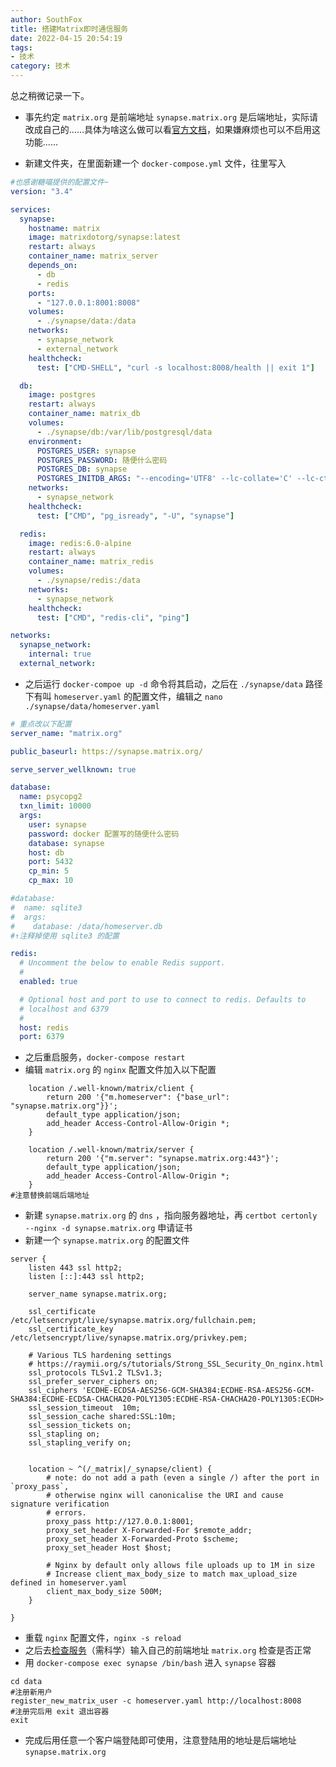 ```yaml
---
author: SouthFox
title: 搭建Matrix即时通信服务
date: 2022-04-15 20:54:19
tags:
- 技术
category: 技术
---
```


总之稍微记录一下。

<!-- more -->

- 事先约定 `matrix.org` 是前端地址 `synapse.matrix.org` 是后端地址，实际请改成自己的……具体为啥这么做可以看[官方文档](https://matrix-org.github.io/synapse/latest/delegate.html)，如果嫌麻烦也可以不启用这功能……

- 新建文件夹，在里面新建一个 `docker-compose.yml` 文件，往里写入

```yaml
#也感谢糖喵提供的配置文件~
version: "3.4"

services:
  synapse:
    hostname: matrix
    image: matrixdotorg/synapse:latest
    restart: always
    container_name: matrix_server   
    depends_on:
      - db
      - redis
    ports:
      - "127.0.0.1:8001:8008"
    volumes:
      - ./synapse/data:/data
    networks:
      - synapse_network
      - external_network
    healthcheck:
      test: ["CMD-SHELL", "curl -s localhost:8008/health || exit 1"]

  db:
    image: postgres
    restart: always
    container_name: matrix_db
    volumes:
      - ./synapse/db:/var/lib/postgresql/data
    environment:
      POSTGRES_USER: synapse
      POSTGRES_PASSWORD: 随便什么密码
      POSTGRES_DB: synapse
      POSTGRES_INITDB_ARGS: "--encoding='UTF8' --lc-collate='C' --lc-ctype='C'"
    networks:
      - synapse_network
    healthcheck:
      test: ["CMD", "pg_isready", "-U", "synapse"]

  redis:
    image: redis:6.0-alpine
    restart: always
    container_name: matrix_redis  
    volumes:
      - ./synapse/redis:/data
    networks:
      - synapse_network
    healthcheck:
      test: ["CMD", "redis-cli", "ping"]

networks:
  synapse_network:
    internal: true
  external_network:
```

- 之后运行 `docker-compoe up -d` 命令将其启动，之后在 `./synapse/data` 路径下有叫 `homeserver.yaml` 的配置文件，编辑之 `nano ./synapse/data/homeserver.yaml`

```yaml
# 重点改以下配置
server_name: "matrix.org"

public_baseurl: https://synapse.matrix.org/

serve_server_wellknown: true

database:
  name: psycopg2
  txn_limit: 10000
  args:
    user: synapse
    password: docker 配置写的随便什么密码
    database: synapse
    host: db
    port: 5432
    cp_min: 5
    cp_max: 10

#database:
#  name: sqlite3
#  args:
#    database: /data/homeserver.db
#↑注释掉使用 sqlite3 的配置

redis:
  # Uncomment the below to enable Redis support.
  #
  enabled: true

  # Optional host and port to use to connect to redis. Defaults to
  # localhost and 6379
  #
  host: redis
  port: 6379
```

- 之后重启服务，`docker-compose restart`
- 编辑 `matrix.org` 的 `nginx` 配置文件加入以下配置

```nginx
    location /.well-known/matrix/client {
        return 200 '{"m.homeserver": {"base_url": "synapse.matrix.org"}}';
        default_type application/json;
        add_header Access-Control-Allow-Origin *;
    }

    location /.well-known/matrix/server {
        return 200 '{"m.server": "synapse.matrix.org:443"}';
        default_type application/json;
        add_header Access-Control-Allow-Origin *;
    }
#注意替换前端后端地址
```

- 新建 `synapse.matrix.org` 的 `dns` ，指向服务器地址，再 `certbot certonly --nginx -d synapse.matrix.org` 申请证书
- 新建一个 `synapse.matrix.org` 的配置文件

```nginx
server {
    listen 443 ssl http2;
    listen [::]:443 ssl http2;

    server_name synapse.matrix.org;

    ssl_certificate /etc/letsencrypt/live/synapse.matrix.org/fullchain.pem;
    ssl_certificate_key /etc/letsencrypt/live/synapse.matrix.org/privkey.pem;

    # Various TLS hardening settings
    # https://raymii.org/s/tutorials/Strong_SSL_Security_On_nginx.html
    ssl_protocols TLSv1.2 TLSv1.3;
    ssl_prefer_server_ciphers on;
    ssl_ciphers 'ECDHE-ECDSA-AES256-GCM-SHA384:ECDHE-RSA-AES256-GCM-SHA384:ECDHE-ECDSA-CHACHA20-POLY1305:ECDHE-RSA-CHACHA20-POLY1305:ECDH>
    ssl_session_timeout  10m;
    ssl_session_cache shared:SSL:10m;
    ssl_session_tickets on;
    ssl_stapling on;
    ssl_stapling_verify on;


    location ~ ^(/_matrix|/_synapse/client) {
        # note: do not add a path (even a single /) after the port in `proxy_pass`,
        # otherwise nginx will canonicalise the URI and cause signature verification
        # errors.
        proxy_pass http://127.0.0.1:8001;
        proxy_set_header X-Forwarded-For $remote_addr;
        proxy_set_header X-Forwarded-Proto $scheme;
        proxy_set_header Host $host;

        # Nginx by default only allows file uploads up to 1M in size
        # Increase client_max_body_size to match max_upload_size defined in homeserver.yaml
        client_max_body_size 500M;
    }

}
```

- 重载 `nginx` 配置文件，`nginx -s reload`
- 之后去[检查服务](https://federationtester.matrix.org/)（需科学）输入自己的前端地址 `matrix.org` 检查是否正常
- 用 `docker-compose exec synapse /bin/bash` 进入 `synapse` 容器

```shell
cd data
#注册新用户
register_new_matrix_user -c homeserver.yaml http://localhost:8008 
#注册完后用 exit 退出容器
exit
```

- 完成后用任意一个客户端登陆即可使用，注意登陆用的地址是后端地址 `synapse.matrix.org` 
